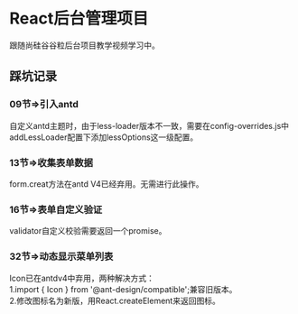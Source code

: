 # React后台管理项目  

跟随尚硅谷谷粒后台项目教学视频学习中。
  
## 踩坑记录  

### 09节=>引入antd  

自定义antd主题时，由于less-loader版本不一致，需要在config-overrides.js中addLessLoader配置下添加lessOptions这一级配置。  

### 13节=>收集表单数据
  
form.creat方法在antd V4已经弃用。无需进行此操作。  

### 16节=>表单自定义验证
  
validator自定义校验需要返回一个promise。

### 32节=>动态显示菜单列表

Icon已在antdv4中弃用，两种解决方式：  
1.import { Icon } from '@ant-design/compatible';兼容旧版本。  
2.修改图标名为新版，用React.createElement来返回图标。
